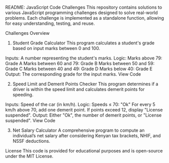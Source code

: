 README: JavaScript Code Challenges
This repository contains solutions to various JavaScript programming challenges designed to solve real-world problems. Each challenge is implemented as a standalone function, allowing for easy understanding, testing, and reuse.

Challenges Overview
1. Student Grade Calculator
This program calculates a student's grade based on input marks between 0 and 100.

Inputs: A number representing the student's marks.
Logic:
Marks above 79: Grade A
Marks between 60 and 79: Grade B
Marks between 50 and 59: Grade C
Marks between 40 and 49: Grade D
Marks below 40: Grade E
Output: The corresponding grade for the input marks.
View Code

2. Speed Limit and Demerit Points Checker
This program determines if a driver is within the speed limit and calculates demerit points for speeding.

Inputs: Speed of the car (in km/h).
Logic:
Speeds ≤ 70: "Ok"
For every 5 km/h above 70, add one demerit point.
If points exceed 12, display "License suspended".
Output: Either "Ok", the number of demerit points, or "License suspended".
View Code

3. Net Salary Calculator
A comprehensive program to compute an individual’s net salary after considering Kenyan tax brackets, NHIF, and NSSF deductions.


License
This code is provided for educational purposes and is open-source under the MIT License.